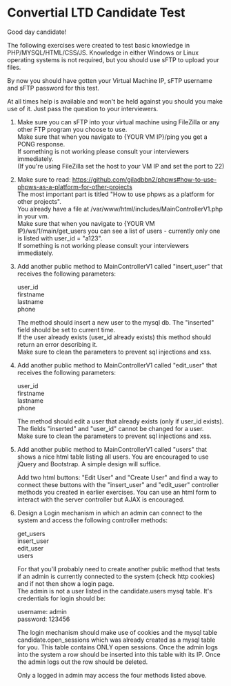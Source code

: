 # Convertial LTD Candidate Test

Good day candidate!

The following exercises were created to test basic knowledge in PHP/MYSQL/HTML/CSS/JS.
Knowledge in either Windows or Linux operating systems is not required, but you should use sFTP to upload your files.

By now you should have gotten your Virtual Machine IP, sFTP username and sFTP password for this test.

At all times help is available and won't be held against you should you make use of it. Just pass the question to your interviewers.

1.	Make sure you can sFTP into your virtual machine using FileZilla or any other FTP program you choose to use.  
	Make sure that when you navigate to {YOUR VM IP}/ping you get a PONG response.  
	If something is not working please consult your interviewers immediately.  
	(If you're using FileZilla set the host to your VM IP and set the port to 22)
	
2. 	Make sure to read: https://github.com/giladbbn2/phpws#how-to-use-phpws-as-a-platform-for-other-projects  
	The most important part is titled "How to use phpws as a platform for other projects".  
	You already have a file at /var/www/html/includes/MainControllerV1.php in your vm.  
	Make sure that when you navigate to {YOUR VM IP}/ws/1/main/get_users you can see a list of users - currently only
	one is listed with user_id = "a123".  
	If something is not working please consult your interviewers immediately.
	
3.	Add another public method to MainControllerV1 called "insert_user" that receives the following parameters:

	user_id  
	firstname  
	lastname  
	phone
	
	The method should insert a new user to the mysql db. The "inserted" field should be set to current time.  
	If the user already exists (user_id already exists) this method should return an error describing it.  
	Make sure to clean the parameters to prevent sql injections and xss.
	
4.	Add another public method to MainControllerV1 called "edit_user" that receives the following parameters:

	user_id  
	firstname  
	lastname  
	phone
	
	The method should edit a user that already exists (only if user_id exists).  
	The fields "inserted" and "user_id" cannot be changed for a user.  
	Make sure to clean the parameters to prevent sql injections and xss.
	
5.	Add another public method to MainControllerV1 called "users" that shows a nice html table listing all users. You are encouraged to use jQuery and Bootstrap. A simple design will suffice.

	Add two html buttons: "Edit User" and "Create User" and find a way to connect these buttons with the
	"insert_user" and "edit_user" controller methods you created in earlier exercises.
	You can use an html form to interact with the server controller but AJAX is encouraged.

6. 	Design a Login mechanism in which an admin can connect to the system and access the following controller methods:
	
	get_users  
	insert_user  
	edit_user  
	users
	
	For that you'll probably need to create another public method that tests if an admin is currently connected
	to the system (check http cookies) and if not then show a login page.  
	The admin is not a user listed in the candidate.users mysql table. It's credentials for login should be:
	
	username: admin  
	password: 123456
	
	The login mechanism should make use of cookies and the mysql table candidate.open_sessions which was already
	created as a mysql table for you. This table contains ONLY open sessions. Once the admin logs into the system
	a row should be inserted into this table with its IP. Once the admin logs out the row should be deleted.
	
	Only a logged in admin may access the four methods listed above.
	
